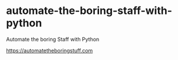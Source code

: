 # automate-the-boring-staff-with-python
Automate the boring Staff with Python

https://automatetheboringstuff.com
